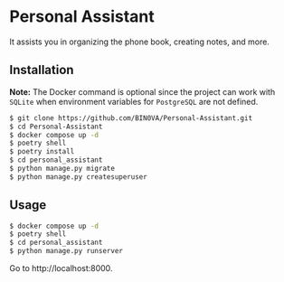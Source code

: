 # Personal Assistant

It assists you in organizing the phone book, creating notes, and more.

## Installation

**Note:** The Docker command is optional since the project can work with
`SQLite` when environment variables for `PostgreSQL` are not defined.

```bash
$ git clone https://github.com/BIN0VA/Personal-Assistant.git
$ cd Personal-Assistant
$ docker compose up -d
$ poetry shell
$ poetry install
$ cd personal_assistant
$ python manage.py migrate
$ python manage.py createsuperuser
```

## Usage

```bash
$ docker compose up -d
$ poetry shell
$ cd personal_assistant
$ python manage.py runserver
```

Go to http://localhost:8000.
